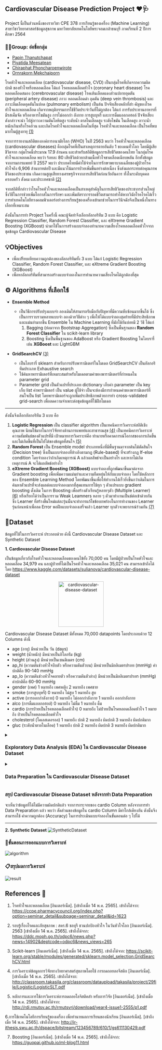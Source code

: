 ## Cardiovascular Disease Prediction Project ❤🩺
Project นี้เป็นส่วนหนึ่งของรายวิชา CPE 378 การเรียนรู้ของเครื่อง (Machine Learning) สาขาวิชาวิทยาศาสตร์ข้อมูลสุขภาพ มหาวิทยาลัยเทคโนโลยีพระจอมเกล้าธนบุรี ภาคเรียนที่ 2 ปีการศึกษา 2564


### 🙋‍♀️Group: อ๋อชื่อกลุ่ม
- [Papin Thanutchapat](https://github.com/Jappapin)
- [Piyatida Meesatean](https://github.com/Piyati)
- [Chiraphat Phoncharoenwirote](https://github.com/Chiraphatt)
- [Ornrakorn Mekchaiporn](https://github.com/mill-ornrakorn)


โรคหัวใจและหลอดเลือด (cardiovascular disease, CVD) เป็นกลุ่มโรคที่เกิดจากความผิดปกติ
ของหัวใจหรือหลอดเลือด ได้แก่ โรคหลอดเลือดหัวใจ (coronary heart disease) โรคหลอดเลือดสมอง (cerebrovascular disease) โรคเส้นเลือดแดงส่วนปลายอุดตัน (peripheral artery disease) ภาวะ
หลอดเลือดดำ อุดตัน (deep vein thrombosis) และภาวะลิ่มเลือดอุดตันในปอด (pulmonary embolism) เป็นต้น ปัจจัยเสี่ยงหลักที่สำ คัญของโรคหัวใจและหลอดเลือด เกิดจากพฤติกรรมการใช้ชีวิตประจำวันที่ไม่ถูกต้อง ได้แก่ การรับประทานอาหารที่มีรสเค็มจัด หรืออาหารไขมันสูง การไม่ออกกำ ลังกาย การสูบบุหรี่ และการดื่มแอลกอฮอล์ ปัจจัยเสี่ยงดังกล่าวจะนำ ไปสู่ภาวะความดันโลหิตสูง ระดับน้ำ ตาลในเลือดสูง ระดับไขมัน ในเลือดสูง ภาวะน้ำ หนักเกินหรือโรคอ้วน และเกิดโรคหัวใจและหลอดเลือดในที่สุด โรคหัวใจและหลอดเลือด
เป็นโรคที่พบมากในผู้สูงอายุ [(1)](https://ccpe.pharmacycouncil.org/index.php?option=seminar_detail&subpage=seminar_detail&id=1623)

จากการรายงานสถิติขององค์การอนามัยโลก (WHO) ในปี 2563 พบว่า โรคหัวใจและหลอดเลือด (cardiovascular diseases) คือกลุ่มโรคที่เป็นสาเหตุการตายอันดับ 1 ของคนทั่วโลก โดยมีผู้เสียชีวิตจาก กลุ่มโรคนี้ประมาณ 17.9 ล้านคน และสำหรับสถิติข้อมูลการเสียชีวิตของคนไทย ในกลุ่มโรคหัวใจและหลอดเลือด พบว่า ร้อยละ 80 เสียชีวิตด้วยกล้ามเนื้อหัวใจขาดเลือดเฉียบพลัน อีกทั้งข้อมูลจากกรมการแพทย์ ปี 2557 พบว่า ประเทศไทยมีค่าใช้จ่ายในการรักษาพยาบาลเฉลี่ยของผู้ป่วยโรคหัวใจถึง 6,906 ล้านบาทต่อปี และมีแนวโน้มการป่วยเพิ่มขึ้นอย่างต่อเนื่อง ซึ่งส่งผลกระทบต่อคุณภาพชีวิตของประชาชน เกิดความสูญเสียทางเศรษฐกิจจากการเสียชีวิตก่อนวัยอันควร ทั้งในระดับบุคคล ครอบครัว สังคม และประเทศชาติ [(2)](https://ddc.moph.go.th/odpc6/news.php?news=14902&deptcode=odpc6&news_views=265)

จากสถิติที่กล่าวว่าโรคโรคหัวใจและหลอดเลือดเป็นสาเหตุสำคัญในการเสียชิวิตของประชากรส่วนใหญ่ซึ่งวิธีในการช่วยเพิ่มโอกาสในการรักษา และเพิ่มอัตราการรอดชีวิตสามารถทำได้หากวิฉัยโรคโรคได้เร็ว การทำเทคโนโลยีทางคอมพิวเตอร์อย่างการเรียนรู้ของเครื่องเข้ามาช่วยในการวินิจฉัยจึงเป็นหนึ่งในทางเลือกที่เหมาะสม

ดังนั้นในการทำ Project ในครั้งนี้ คณะผู้จัดทำจึงเลือกอัลกอริทึม 3 แบบ คือ Logistic
Regression Classifier, Random Forest Classifier, และ eXtreme Gradient Boosting (XGBoost)
นำมาใช้ในการสร้างแบบจำลองทำนายความเสี่ยงโรคหลอดเลือดหัวใจจากชุดข้อมูล Cardiovascular
Disease

## 💡Objectives
- เพื่อเปรียบเทียบความถูกต้องของอัลกอริทึมทั้ง 3 แบบ ได้แก่ Logistic Regression Classifier, Random Forest Classifier, และ eXtreme Gradient Boosting (XGBoost)
- เพื่อหาอัลกอริทึมที่สามารถสร้างแบบจำลองในการทำนายความเสี่ยงโรคได้ถูกต้องที่สุด


## ⚙ Algorithms ที่เลือกใช้
 - **Ensemble Method**
    - เป็นวิธีการปรับปรุงแบบจำ ลองเดิมให้สามารถรับมือกับปัญหาที่มีความซับซ้อนมากขึ้นได้ ซึ่งเป็นการรวบรวมหลายแบบจำ ลองด้วยวิธีต่าง ๆ เพื่อให้ได้แบบจำลองสุดท้ายที่มีประสิทธิภาพ และแม่นยำมากขึ้น Ensemble ใน Machine Learning ที่มักใช้กันบ่อยมี 2 วิธี ได้แก่
        1. Bagging (ย่อมาจาก Bootstrap Aggregation) ซึ่งเป็นพื้นฐานของ **Random Forest Classifier** ใน scikit-learn library
        2. Boosting ซึ่งเป็นพื้นฐานของ AdaBoost หรือ Gradient Boosting ในไลบรารี่เช่น
        **XGBoost** และ LightGBM

- **GridSearchCV** [(3)](https://scikit-learn.org/stable/modules/generated/sklearn.model_selection.GridSearchCV.html)
    - เป็นไลบรารี่ sklearn สำหรับการปรับพารามิเตอร์ในโมเดล GridSearchCV เป็นอัลกอริทึมประเภท Exhaustive search 
    - ใช้ค้นหาพารามิเตอร์ที่เหมาะสมสำหรับโมเดลตามค่าของพารามิเตอร์ที่กำหนดใน parameter grid
    - Parameter grid เป็นตัวแปรที่ประเภท dictionary เก็บค่า parameter เป็น key เก็บ list ค่าพารามิเตอร์ เป็น value ผู้ใช้จำ เป็นจะต้องมีการกำหนดค่าของพารามิเตอร์ที่สนใจเป็น list โดยพารามิเตอร์จะถูกเพิ่มประสิทธิภาพด้วยการทำ cross-validated grid-search เพื่อลดความจำเพาะต่อชุดข้อมูลที่ใช้ฝึกโมเดล 
 
 <hr>

ดังนั้นจึงเลือกอัลกอริทึม 3 แบบ คือ
    
1. **Logistic Regression** เป็น classifier algorithm เป็นเทคนิคการวิเคราะห์สถิติเชิงคุณภาพ นิยมใช้มากในการวิจัยทางด้านการแพทย์และสาธารณสุข [(4)](http://classroom.takasila.org/classroom/dataupload/takasila/project/29file/Logistic/LogisticSLT.pdf) เป็นเทคนิคการวิเคราะห์ความสัมพันธ์ของตัวแปรที่มี
เป้าหมายการวิเคราะห์คือ ทำนายหรือคาดการณ์โอกาสของการเกิดขึ้น และไม่เกิดขึ้นที่เป็นไปได้ของข้อมูลที่สนใจ [(5)](http://rdi.rmutsv.ac.th/rmutsvrj/download/year4-issue1-2555/p1.pdf)
2. **Random Forest** เป็น Ensemble model ประเภทหนึ่งที่มีพื้นฐานมาจากต้นไม้ตัดสินใจ (Decision tree) ซึ่งเป็นแบบจำลองที่อ้างอิงตามกฎ (Rule-based) ที่จะสร้างกฎ If-else condition โดยจำลองว่าถ้าเกิดเหตุการณ์ A แล้วผลลัพธ์จะเป็นอย่างไร และหากไม่เกิดเหตุการณ์ A จะได้ผลลัพธ์อย่างไร
3. **eXtreme Gradient Boosting (XGBoost)** แบบจำลองที่ถูกพัฒนาขึ้นมาต่อจาก Gradient boosting เพื่อเพิ่มความแม่นยำและความยืดหยุ่นให้กับแบบจำลอง โดยใช้หลักการของ Ensemble Learning Method โดยพัฒนาขึ้นเพื่อให้ทำงานได้เร็วยิ่งขึ้นกว่าเดิมในการค้นหาตัวแปรที่จะส่งผลต่อแบบจำลองมากที่สุดแทนการใช้ทุก ๆ ตัวแปรแบบ gradient boosting ดั้งเดิม ในการ Boosting เพื่อสร้างตัวเรียนรู้หลายๆตัว (Multiple Learner) [(6)](http://ir-ithesis.swu.ac.th/dspace/bitstream/123456789/610/1/gs611130429.pdf) หรือเรียกได้ว่าเป็นการรวม Weak Leamners หลาย ๆ ตัวมาทำงานเป็นช่ต่อเข้าด้วยกัน ซึ่ง Learner ที่สร้างขึ้นใหม่แต่ละรุ่นนั้นจะทำการแก้ไขข้อบกพร่องในการทำงานของ Learner รุ่นก่อนหน้าเพื่อลด Error พอฝึกแบบจำลองเสร็จแล้ว Learner ทุกตัวจะพยากรณ์ร่วมกัน [(7)](https://guopai.github.io/ml-blog11.html)

## 📁Dataset
ข้อมูลที่ใช้ในการวิเคราะห์ ประกอบด้วย ดังนี้ Cardiovascular Disease Dataset และ Synthetic Dataset

**1. Cardiovascular Disease Dataset**

เป็นข้อมูลเกี่ยวกับโรดหัวใจและหลอดเลือดของคนไข้ทั้ง 70,000 คน โดยมีผู้ป่วยเป็นโรคหัวใจและหลอดเลือด 34,979 คน และผู้ป่วยที่ไม่เป็นโรคหัวใจและหลอดเลือด 35,021
คน สามารถเข้าถึงได้โดย https://www.kaggle.com/datasets/sulianova/cardiovascular-disease-dataset


<p align="center">
<img src="https://github.com/mill-ornrakorn/Cardiovascular-Disease-Prediction-Project/blob/main/pic/3.jpg?raw=true" alt= "cardiovascular-disease-dataset" height="150">
</p>

Cardiovascular Disease Dataset มีทั้งหมด 70,000 datapoints โดยประกอบด้วย 12 Columns ดังนี้
- age (อายุ) มีหน่วยเป็น วัน (days)
- weight (น้ำหนัก) มีหน่วยเป็นกิโลกรัม (kg)
- height (ส่วนสูง) มีหน่วยเป็นเซนติเมตร (cm)
- ap_hi (ความดันช่วงหัวใจบีบตัว หรือความดันตัวบน) มีหน่วยเป็นมิลลิเมตรปรอท (mmHg) ค่าปกติคือ 90-140 mmHg
- ap_Io (ความดันช่วงหัวใจคลายตัว หรือความดันตัวล่าง) มีหน่วยเป็นมิลลิเมตรปรอn (mmHg) ค่าปกติคือ 60-90 mmHg
- gender (เพศ) 1 หมายถึง เพศหญิง 2 หมายถึง เพศชาย
- smoke (การสูบบุหรี่) 0 หมายถึง ไม่สูบ 1 หมายถึง สูบ
- active (การออกกำลังกาย) 0 หมายถึง ไม่ออกกำลังกาย 1 หมายถึง ออกกำลังกาย
- alco (การดื่มแอลกอฮอล์) 0 หมายถึง ไม่ดื่ม 1 หมายถึง ดื่ม
- cardio (การป่วยเป็นโรคหลอดเลือดหัวใจ) 0 หมายถึง ไม่ป่วยเป็นโรคหลอดเลือดหัวใจ 1 หมายถึง ป่วยเป็นโรคหลอดเลือดหัวใจ
- cholesterol (โคเลสเตอรอล) 1 หมายถึง ปกติ 2 หมายถึง ผิดปกติ 3 หมายถึง ผิดปกติมาก
- gluc (ระดับน้ำตาลในเลือด) 1 หมายถึง ปกติ 2 หมายถึง ผิดปกติ 3 หมายถึง ผิดปกติมาก



<details>
<summary><b><h3>Exploratory Data Analysis (EDA) ใน Cardiovascular Disease Dataset</b></summary>

**1. ตรวจสอบข้อมูล**

จากการตรวจสอบข้อมูล พบว่า มี 70,000 datapoints และประกอบด้วย 12 Columns โดย
เป็น numerical data ทั้งหมด ซึง่ มี 12 integers และ 1 float

**2. ตรวจสอบ null ของข้อมูล**

จากการตรวจสอบ null ในข้อมูล พบว่า ในข้อมูลไม่มี Null

**3. Descriptive statistics**




จากการตรวจสอบ Descriptive statistics พบว่า มีความผิดปกติตรงค่า Min และ ค่า Max ใน
Column ดังนี้
- height: ส่วนสูงทีน่ ้อยทีส่ ุดคือ 55 cm และมากทีส่ ุดคือ 250 cm
- weight: น้ำ หนักทีน่ ้อยทีส่ ุดคือ 10 kg และมากทีส่ ุดคือ 200 kg
- ap_hi: ความดันช่วงหัวใจบีบตัวทีน่ ้อยทีส่ ุดคือ -150 mmHg และมากทีส่ ุดคือ 16,020 mmHg
ซึง่ ค่าความดันช่วงหัวใจบีบตัวจะติดลบไม่ได้ และไม่ควรน้อยกว่า 80 mmHg และมากกว่า 180
mmHg เพราะจะกลายเป็น emergency case
- ap_lo: ความดันช่วงหัวใจคลายตัวทีน่ ้อยทีส่ ุดคือ -70 mmHg และมากทีส่ ุดคือ 11,000 ซึง่ ค่า
ความดันช่วงหัวใจคลายตัวจะติดลบไม่ได้ และไม่ควรน้อยกว่า 60 mmHg และมากกว่า 110
mmHg เพราะจะกลายเป็น emergency case

ดังนั้นเพื่อจัดการกับข้อมูลทีม่ ีความผิดปกติดังกล่าว จึงต้องทำ Preparing Data ในขั้นตอนต่อไป


**4. สรุปการกระจายตัวของข้อมูล และสัดส่วนของข้อมูลแต่ละ Columns ในข้อมูล**
- age


- gender

จากการแสดงสัดส่วนของข้อมูล gender Column พบว่า มีจำนวนผู้ป่วยเพศหญิง(1) มากกว่าจำนวนผู้ป่วยเพศชาย(2)

- height

จาก box plot ของ height Column พบ Outliers จำนวนมาก จึงต้องทำ Data Preparation ในขั้นตอนต่อไป

- weight

จาก box plot ของ weight Column พบ Outliers จำนวนมาก จึงต้องทำ Data Preparation ในขั้นตอนต่อไป

- ap_hi

จาก box plot ของ ap_hi Column พบ Outliers จำนวนมาก จึงต้องทำ Data Preparation ในขั้นตอนต่อไป

- ap_lo

จาก box plot ของ ap_hi Column พบ Outliers จำนวนมาก จึงต้องทำ Data Preparation ในขั้นตอนต่อไป

- cholesterol

จากการแสดงสัดส่วนของข้อมูล cholesterol Column พบว่า มีจำนวนผู้ป่วยทีมีระดับ cholesterol อยู่ในปกติ(1) มากทีสุด ต่อมามีจำนวนผู้ป่วยทีมีระดับ cholesterol อยู่ในผิดปกติ(2) และจำนวนผู้ป่วยทีมีระดับ cholesterol อยู่ในผิดปกติมาก(3) รองลงมา ตามลำดับ

- gluc 

จากการแสดงสัดส่วนของข้อมูล gluc Column พบว่า มีจำนวนผู้ป่วยที่มีระดับน้ำตาลในเลือดอยู่ในปกติ(1) มากที่สุด ต่อมามีจำนวนผู้ป่วยที่มีระดับน้ำตาลในเลือดอยู่ในผิดปกติมาก(3) และจำนวนผู้ป่วยที่มีระดับน้ำตาลในเลือดอยู่ในผิดปกติ(2) รองลงมา ตามลำดับ

- smoke

จากการแสดงสัดส่วนของข้อมูล smoke Column พบว่า มีจำนวนผู้ไม่สูบบุรี่(0) มากกว่าจำนวนผู้ป่วยสูบบุหรี่(1)

- alco

จากการแสดงสัดส่วนของข้อมูล alco Column พบว่า มีจำนวนผู้ป่วยไม่ดื่มแอลกอฮอล์(0)มากกว่า จำนวนผู้ป่วยดื่มแอลกอฮอล์(1)

- active

จากการแสดงสัดส่วนของข้อมูล active Column พบว่า มีจำนวนผู้ป่วยออกกำลังกาย(1)มากกว่า จำนวนผู้ป่วยไม่ออกกำลังกาย(0)

- cardio

จากการแสดงสัดส่วนของข้อมูล cardio Column พบว่า มีจำนวนผู้ป่วยที่ไม่ป่วยเป็นโรคหลอดเลือดหัวใจ(0) และจำนวนผู้ป่วยที่ป่วยเป็นโรคหลอดเลือดหัวใจ(1) ใกล้เคียงกัน

</details>

<details>
<summary><b><h3>Data Preparation ใน
Cardiovascular Disease Dataset</b></summary>

**1. การจัดการข้อมูลที่มีความผิดปกติใน ap_hi Column หรือ ความดันช่วงหัวใจบีบตัว**

**2. การจัดการข้อมูลที่มีความผิดปกติใน ap_lo Column หรือ ความดันช่วงหัวใจคลายตัว**

**3. เพิ่ม BMI Column และจัดการข้อมูล BMI ที่มีความผิดปกติ**

**4. การเปลี่ยนแปลงข้อมูลใน gender, cholesterol, gluc Column**

**5. การเปลี่ยนแปลงหน่วยของข้อมูลใน age Column** 

</details>


### สรุป Cardiovascular Disease Dataset หลังจากทำ Data Preparation




จะเห็นว่าข้อมูลที่ได้ไม่มีความผิดปกติแล้ว จากการกระจายของ cardio Column หลังจากการทำ Data Preparation แล้ว พบว่า สัดส่วนของข้อมูลใน cardio Column มีค่าใกล้เคียงกัน ดังนั้นจึงสามารถใช้ ค่าความถูกต้อง (Accuracy) ในการประเมินแบบจำลองในขั้นตอนต่อ ๆ ไปได้

<!-- **📍note that:** รายละเอียดการทำ Exploratory Data Analysis (EDA) และ Data Preparation สามารถดูได้เพิ่มได้ใน
[รายงาน](https://github.com/mill-ornrakorn/Cardiovascular-Disease-Prediction-Project/blob/main/%E0%B8%AD%E0%B9%8B%E0%B8%AD%E0%B8%8A%E0%B8%B7%E0%B9%88%E0%B8%AD%E0%B8%81%E0%B8%A5%E0%B8%B8%E0%B9%88%E0%B8%A1_CPE378_%2BFinal%2BProject_%E0%B8%AD%E0%B9%8B%E0%B8%AD%E0%B8%8A%E0%B8%B7%E0%B9%88%E0%B8%AD%E0%B8%81%E0%B8%A5%E0%B8%B8%E0%B9%88%E0%B8%A1_%E0%B8%A3%E0%B8%B2%E0%B8%A2%E0%B8%87%E0%B8%B2%E0%B8%99.pdf) 
หรือ[สไลด์](https://github.com/mill-ornrakorn/Cardiovascular-Disease-Prediction-Project/blob/main/%E0%B8%AD%E0%B9%8B%E0%B8%AD%E0%B8%8A%E0%B8%B7%E0%B9%88%E0%B8%AD%E0%B8%81%E0%B8%A5%E0%B8%B8%E0%B9%88%E0%B8%A1_CPE378_%2BFinal%2BProject_%E0%B8%AD%E0%B9%8B%E0%B8%AD%E0%B8%8A%E0%B8%B7%E0%B9%88%E0%B8%AD%E0%B8%81%E0%B8%A5%E0%B8%B8%E0%B9%88%E0%B8%A1_ppt.pdf) นะคะ

-->
<hr>

**2. Synthetic Dataset**
![SyntheticDataset](https://github.com/mill-ornrakorn/Cardiovascular-Disease-Prediction-Project/blob/main/pic/4.jpg?raw=true)

### 📝ขั้นตอนการออกแบบการวิเคราะห์
![algorithm](https://github.com/mill-ornrakorn/Cardiovascular-Disease-Prediction-Project/blob/main/pic/1.jpg?raw=true)


### 📋สรุปผลการวิเคราะห์
![result](https://github.com/mill-ornrakorn/Cardiovascular-Disease-Prediction-Project/blob/main/pic/2.jpg?raw=true)


## References 📖
1. โรคหัวใจและหลอดเลือด [อินเตอร์เน็ต]. [เข้าถึงเมื่อ 14 พ.ค. 2565]. เข้าถึงได้จาก:
https://ccpe.pharmacycouncil.org/index.php?option=seminar_detail&subpage=seminar_detail&id=1623

2. รอบรู้เรื่องโรคและภัยสุขภาพ : สคร.6 ชลบุรี ชวนปกป้องหัวใจ ในวันหัวใจโลก [อินเตอร์เน็ต]. 2563
[เข้าถึงเมื่อ 14 พ.ค. 2565]. เข้าถึงได้จาก:
https://ddc.moph.go.th/odpc6/news.php?news=14902&deptcode=odpc6&news_views=265

3. Scikit-learn [อินเตอร์เน็ต]. [เข้าถึงเมื่อ 14 พ.ค. 2565]. เข้าถึงได้จาก:
https://scikit-learn.org/stable/modules/generated/sklearn.model_selection.GridSearchCV.html

4. การวิเคราะห์ข้อมูลการวิจัยทางวิทยาศาสตร์สุขภาพโดยใช้ การถดถอยลอจีสติก [อินเตอร์เน็ต]. [เข้าถึงเมื่อ 14 พ.ค. 2565]. เข้าถึงได้จาก: http://classroom.takasila.org/classroom/dataupload/takasila/project/29file/Logistic/LogisticSLT.pdf

5. หลักการและการใช้การวิเคราะห์การถดถอยโลจิสติคสำ หรับการวิจัย [อินเตอร์เน็ต]. [เข้าถึงเมื่อ 14 พ.ค. 2565]. เข้าถึงได้จาก: http://rdi.rmutsv.ac.th/rmutsvrj/download/year4-issue1-2555/p1.pdf

6.การใช้เทคโนโลยีการเรียนรู้ของเครื่อง เพื่อทำนายผลการเรียนของนักเรียน [อินเตอร์เน็ต]. [เข้าถึง
เมื่อ 14 พ.ค. 2565]. เข้าถึงได้จาก: http://ir-ithesis.swu.ac.th/dspace/bitstream/123456789/610/1/gs611130429.pdf

7. Boosting [อินเตอร์เน็ต]. [เข้าถึงเมื่อ 14 พ.ค. 2565]. เข้าถึงได้จาก: https://guopai.github.io/ml-blog11.html